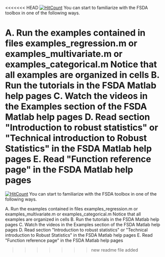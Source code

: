 <<<<<<< HEAD
[![HitCount](http://hits.dwyl.io/UniprJRC/FSDA.svg)](http://hits.dwyl.io/UniprJRC/FSDA)
You can start to familiarize with the FSDA toolbox in one of the following ways.

A. Run the examples contained in files examples_regression.m or examples_multivariate.m or examples_categorical.m
   Notice that all examples are organized in cells
B. Run the tutorials in the FSDA Matlab help pages
C. Watch the videos in the Examples section of the FSDA Matlab help pages
D. Read section "Introduction to robust statistics" or
	"Technical introduction to Robust Statistics" in the FSDA Matlab help pages
E. Read "Function reference page" in the FSDA Matlab help pages
=======

[![HitCount](http://hits.dwyl.io/UniprJRC/FSDAdev.svg)](http://hits.dwyl.io/UniprJRC/FSDAdev)
You can start to familiarize with the FSDA toolbox in one of the following ways.

A. Run the examples contained in files examples_regression.m or examples_multivariate.m or examples_categorical.m 
   Notice that all examples are organized in cells
B. Run the tutorials in the FSDA Matlab help pages 
C. Watch the videos in the Examples section of the FSDA Matlab help pages 
D. Read section "Introduction to robust statistics" or 
	"Technical introduction to Robust Statistics" in the FSDA Matlab help pages 
E. Read "Function reference page" in the FSDA Matlab help pages
>>>>>>> new readme file added
